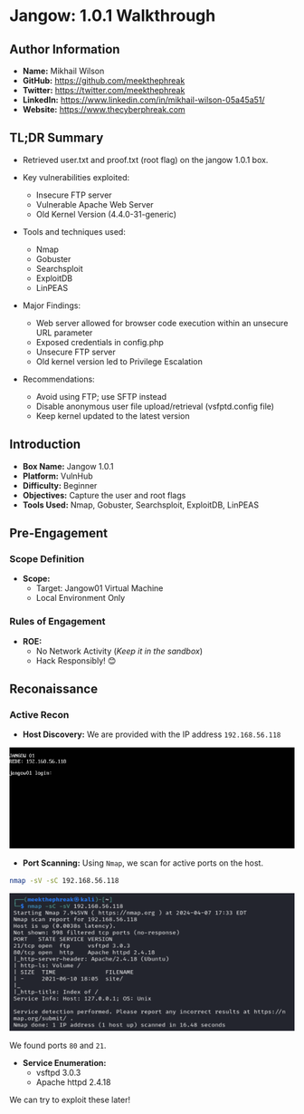 # Jangow: 1.0.1 Walkthrough

## Author Information

- **Name:** Mikhail Wilson
- **GitHub:** <https://github.com/meekthephreak>
- **Twitter:** <https://twitter.com/meekthephreak>
- **LinkedIn:** <https://www.linkedin.com/in/mikhail-wilson-05a45a51/>
- **Website:** <https://www.thecyberphreak.com>

## TL;DR Summary

- Retrieved user.txt and proof.txt (root flag) on the jangow 1.0.1 box.
- Key vulnerabilities exploited:
  - Insecure FTP server
  - Vulnerable Apache Web Server
  - Old Kernel Version (4.4.0-31-generic)

- Tools and techniques used:
  - Nmap
  - Gobuster
  - Searchsploit
  - ExploitDB
  - LinPEAS

- Major Findings:
  - Web server allowed for browser code execution within an unsecure URL parameter
  - Exposed credentials in config.php
  - Unsecure FTP server
  - Old kernel version led to Privilege Escalation

- Recommendations:
  - Avoid using FTP; use SFTP instead
  - Disable anonymous user file upload/retrieval (vsfptd.config file)
  - Keep kernel updated to the latest version

## Introduction

- **Box Name:** Jangow 1.0.1
- **Platform:** VulnHub
- **Difficulty:** Beginner
- **Objectives:** Capture the user and root flags
- **Tools Used:** Nmap, Gobuster, Searchsploit, ExploitDB, LinPEAS

## Pre-Engagement

### Scope Definition

- **Scope:**
  - Target: Jangow01 Virtual Machine
  - Local Environment Only

### Rules of Engagement

- **ROE:**
  - No Network Activity (*Keep it in the sandbox*)
  - Hack Responsibly! 😊

## Reconaissance

### Active Recon

- **Host Discovery:**
We are provided with the IP address `192.168.56.118`

![alt text](<Screenshot 2024-04-07 175344.png>)

- **Port Scanning:**
Using `Nmap`, we scan for active ports on the host.

```bash
nmap -sV -sC 192.168.56.118
```

![alt text](image.png)

We found ports `80` and `21`.

- **Service Enumeration:**
  - vsftpd 3.0.3
  - Apache httpd 2.4.18

We can try to exploit these later!
